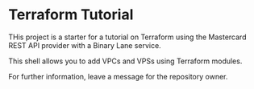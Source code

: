 # Terraform Tutorial

THis project is a starter for a tutorial on Terraform using the 
Mastercard REST API provider with a Binary Lane service.

This shell allows you to add VPCs and VPSs using Terraform modules.

For further information, leave a message for the repository owner.
